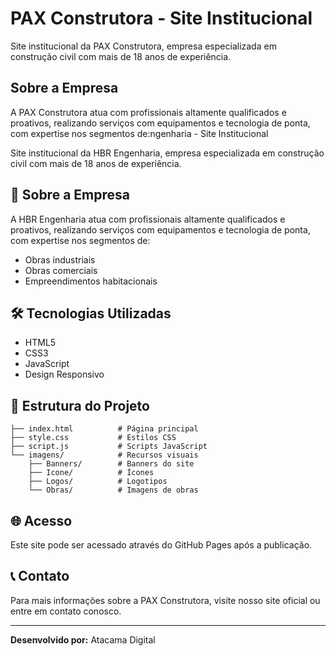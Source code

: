 # PAX Construtora - Site Institucional

Site institucional da PAX Construtora, empresa especializada em construção civil com mais de 18 anos de experiência.

## Sobre a Empresa

A PAX Construtora atua com profissionais altamente qualificados e proativos, realizando serviços com equipamentos e tecnologia de ponta, com expertise nos segmentos de:ngenharia - Site Institucional

Site institucional da HBR Engenharia, empresa especializada em construção civil com mais de 18 anos de experiência.

## 🚀 Sobre a Empresa

A HBR Engenharia atua com profissionais altamente qualificados e proativos, realizando serviços com equipamentos e tecnologia de ponta, com expertise nos segmentos de:

- Obras industriais
- Obras comerciais
- Empreendimentos habitacionais

## 🛠️ Tecnologias Utilizadas

- HTML5
- CSS3
- JavaScript
- Design Responsivo

## 📁 Estrutura do Projeto

```
├── index.html          # Página principal
├── style.css           # Estilos CSS
├── script.js           # Scripts JavaScript
└── imagens/            # Recursos visuais
    ├── Banners/        # Banners do site
    ├── Icone/          # Ícones
    ├── Logos/          # Logotipos
    └── Obras/          # Imagens de obras
```

## 🌐 Acesso

Este site pode ser acessado através do GitHub Pages após a publicação.

## 📞 Contato

Para mais informações sobre a PAX Construtora, visite nosso site oficial ou entre em contato conosco.

---

**Desenvolvido por:** Atacama Digital

